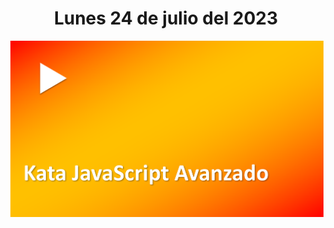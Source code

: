 <h1 align="center"><strong>Lunes 24 de julio del 2023</strong></h1>
<a href=""><img src="/CLASES/Kata_4/KATA_4.png"></a>
